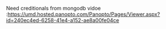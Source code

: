 Need creditionals from mongodb 
vidoe :https://umd.hosted.panopto.com/Panopto/Pages/Viewer.aspx?id=240ec4ed-6258-41e4-a152-ae8a00fe04ce
